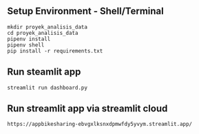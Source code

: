 ## Setup Environment - Shell/Terminal
```
mkdir proyek_analisis_data
cd proyek_analisis_data
pipenv install
pipenv shell
pip install -r requirements.txt
```

## Run steamlit app
```
streamlit run dashboard.py
```

## Run streamlit app via streamlit cloud
```
https://appbikesharing-ebvgxlksnxdpmwfdy5yvym.streamlit.app/
```
